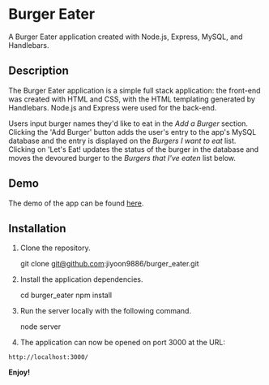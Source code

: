# Burger Eater

A Burger Eater application created with Node.js, Express, MySQL, and Handlebars.

## Description

The Burger Eater application is a simple full stack application: the front-end was created with HTML and CSS, with the HTML templating generated by Handlebars. Node.js and Express were used for the back-end.

Users input burger names they'd like to eat in the _Add a Burger_ section. Clicking the 'Add Burger' button adds the user's entry to the app's MySQL database and the entry is displayed on the _Burgers I want to eat_ list. Clicking on 'Let's Eat! updates the status of the burger in the database and moves the devoured burger to the _Burgers that I've eaten_ list below.

## Demo

The demo of the app can be found [here](https://burger-eater-v1.herokuapp.com/).

## Installation

1. Clone the repository.

   git clone git@github.com:jiyoon9886/burger_eater.git

2. Install the application dependencies.

   cd burger_eater
   npm install

3. Run the server locally with the following command.

   node server

4. The application can now be opened on port 3000 at the URL:

`http://localhost:3000/`

**Enjoy!**
